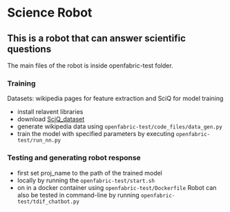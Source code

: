 # Science Robot

## This is a robot that can answer scientific questions
The main files of the robot is inside openfabric-test folder.

### Training
Datasets: wikipedia pages for feature extraction and SciQ for model training
- install relavent libraries
- download [SciQ_dataset](https://allenai.org/data/sciq)
- generate wikipedia data using `openfabric-test/code_files/data_gen.py`
- train the model with specified parameters by executing `openfabric-test/run_nn.py`

### Testing and generating robot response
- first set proj_name to the path of the trained model
- locally by running the `openfabric-test/start.sh` 
- on in a docker container using `openfabric-test/Dockerfile` 
Robot can also be tested in command-line by running `openfabric-test/tdif_chatbot.py` 